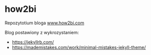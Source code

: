 # how2bi

Repozytotium bloga www.how2bi.com

Blog postawiony z wykrozystaniem:
- https://jekyllrb.com/
- https://mademistakes.com/work/minimal-mistakes-jekyll-theme/

